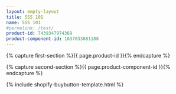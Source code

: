 ```yaml
---
layout: empty-layout
title: SSS 101
name: SSS 101
#permalink: /test/
product-id: 7439347974369
product-component-id: 1637033681188
---
```


<!----------BBBB capture section 1-------------->
{% capture first-section %}{{ page.product-id }}{% endcapture %}
<!----------EEEE capture section 1-------------->



<!----------BBBB capture section 2-------------->

{% capture second-section %}{{ page.product-component-id }}{% endcapture %}
<!----------EEEE capture section 2-------------->



<!----------BBBB include the template for multiple content insertions-------------->
{% include shopify-buybutton-template.html %}
<!----------EEEE include the template for multiple content insertions-------------->
